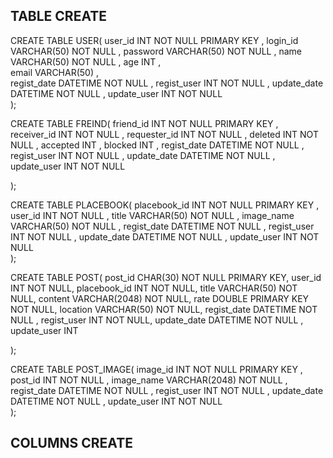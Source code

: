 ## TABLE CREATE
CREATE TABLE USER(
 user_id      INT          NOT NULL   PRIMARY KEY ,
 login_id     VARCHAR(50)  NOT NULL  ,
 password     VARCHAR(50)  NOT NULL  ,
 name         VARCHAR(50)  NOT NULL  ,
 age          INT                    ,            
 email        VARCHAR(50)            ,           
 regist_date  DATETIME     NOT NULL  ,
 regist_user  INT          NOT NULL  ,
 update_date  DATETIME     NOT NULL  ,
 update_user  INT          NOT NULL  
 );

CREATE TABLE FREIND(
 friend_id     INT         NOT NULL    PRIMARY KEY  ,
 receiver_id   INT         NOT NULL       ,
 requester_id  INT         NOT NULL       ,
 deleted       INT         NOT NULL       ,
 accepted      INT              ,
 blocked       INT              ,
 regist_date   DATETIME    NOT NULL   ,
 regist_user   INT         NOT NULL   ,
 update_date   DATETIME    NOT NULL   ,
 update_user   INT         NOT NULL   

);

CREATE TABLE PLACEBOOK(
placebook_id  INT          NOT NULL   PRIMARY KEY  ,
user_id       INT          NOT NULL    ,
title         VARCHAR(50)  NOT NULL    ,
image_name    VARCHAR(50)  NOT NULL    ,
regist_date   DATETIME     NOT NULL    ,
regist_user   INT          NOT NULL    ,
update_date   DATETIME     NOT NULL    ,
update_user   INT          NOT NULL    
);

CREATE TABLE POST(
	post_id	        CHAR(30)  NOT NULL  PRIMARY KEY,
    user_id	        INT  NOT NULL,
    placebook_id    INT  NOT NULL,
    title      	    VARCHAR(50)  NOT NULL,
    content	        VARCHAR(2048) NOT NULL,
    rate	        DOUBLE PRIMARY KEY NOT NULL,
    location	    VARCHAR(50) NOT NULL,
    regist_date     DATETIME NOT NULL ,
	regist_user     INT  NOT NULL,
	update_date     DATETIME NOT NULL ,
	update_user     INT       

);

CREATE TABLE POST_IMAGE(
	image_id     INT          NOT NULL   PRIMARY KEY ,
	post_id      INT          NOT NULL      ,
	image_name   VARCHAR(2048)  NOT NULL    ,
	regist_date  DATETIME     NOT NULL      ,
	regist_user  INT          NOT NULL      ,
	update_date  DATETIME     NOT NULL      ,
	update_user  INT          NOT NULL      
);

## COLUMNS CREATE


